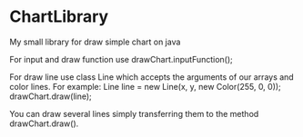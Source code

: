 # ChartLibrary
My small library for draw simple chart on java

For input and draw function use drawChart.inputFunction();

For draw line use class Line which accepts the arguments of our arrays and color lines.
For example:
  Line line = new Line(x, y, new Color(255, 0, 0));
  drawChart.draw(line);
  
You can draw several lines simply transferring them to the method drawChart.draw().


